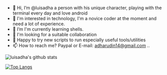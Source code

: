 - 👋 Hi, I’m @luisadha a person with his unique character, playing with the terminal every day and love android
- 👀 I'm interested in technology, I'm a novice coder at the moment and need a lot of experience.
- 🌱 I’m I'm currently learning shells.
- 🤝 I'm looking for a suitable collaboration
- 💞 Happy to try new scripts to run especially useful tools/utilities
- 📫 How to reach me? Paypal or E-mail: adharudin14@gmail.com
..
<!---
luisadha/luisadha is a ✨ special ✨ repository because its `README.md` (this file) appears on your GitHub profile.
You can click the Preview link to take a look at your changes.
--->
![luisadha's github stats](https://github-readme-stats.vercel.app/api?username=luisadha&count_private=true&show_icons=true&theme=radical)  

[![Top Langs](https://github-readme-stats.vercel.app/api/top-langs/?username=luisadha&theme=radical&langs_count=6&layout=compact)](https://github.com/anuraghazra/github-readme-stats)

